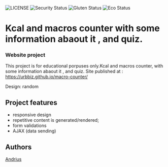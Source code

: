 ![LICENSE](https://img.shields.io/badge/license-MIT-blue.svg?style=flat-square)
![Security Status](https://img.shields.io/security-headers?label=Security&url=https%3A%2F%2Fgithub.com&style=flat-square)
![Gluten Status](https://img.shields.io/badge/Gluten-Free-green.svg)
![Eco Status](https://img.shields.io/badge/ECO-Friendly-green.svg)


# Kcal and macros counter with some information abaout it , and quiz.
### Website project

This project is for educational porpuses only.Kcal and macros counter, with some information abaout it , and quiz.
Site published at : https://urbbiz.github.io/macro-counter/

Design: random


## Project features

- responsive design
- repetitive content is generated/rendered;
- form validations
- AJAX (data sending)

## Authors
[Andrius](https://github.com/urbbiz)